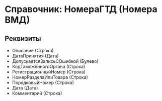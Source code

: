 ﻿# Справочник: НомераГТД (Номера ВМД)

## Реквизиты

- Описание (Строка)
- ДатаПринятия (Дата)
- ДопускаетсяЗаписьСОшибкой (Булево)
- КодТаможенногоОргана (Строка)
- РегистрационныйНомер (Строка)
- НомерРазделаИлиТовара (Строка)
- ПорядковыйНомер (Строка)
- Дата (Дата)
- Комментарий (Строка)


